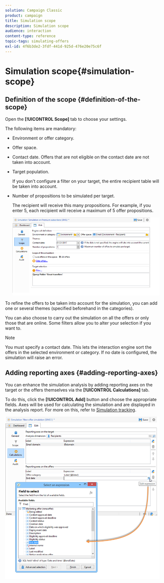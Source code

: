 ```yaml
---
solution: Campaign Classic
product: campaign
title: Simulation scope
description: Simulation scope
audience: interaction
content-type: reference
topic-tags: simulating-offers
exl-id: 4f6b3de2-3fdf-441d-925d-476e20e75c6f
---
```

# Simulation scope{#simulation-scope}

## Definition of the scope {#definition-of-the-scope}

Open the **[!UICONTROL Scope]** tab to choose your settings.

The following items are mandatory:

* Environment or offer category.
* Offer space.
* Contact date. Offers that are not eligible on the contact date are not taken into account.
* Target population.

  If you don't configure a filter on your target, the entire recipient table will be taken into account.

* Number of propositions to be simulated per target.

  The recipient will receive this many propositions. For example, if you enter 5, each recipient will receive a maximum of 5 offer propositions. 

  ![](assets/offer_simulation_009.png)

To refine the offers to be taken into account for the simulation, you can add one or several themes (specified beforehand in the categories).

You can also choose to carry out the simulation on all the offers or only those that are online. Some filters allow you to alter your selection if you want to.

>[!NOTE]
>
>You must specify a contact date. This lets the interaction engine sort the offers in the selected environment or category. If no date is configured, the simulation will raise an error.

## Adding reporting axes {#adding-reporting-axes}

You can enhance the simulation analysis by adding reporting axes on the target or the offers themselves via the **[!UICONTROL Calculations]** tab.

To do this, click the **[!UICONTROL Add]** button and choose the appropriate fields. Axes will be used for calculating the simulation and are displayed in the analysis report. For more on this, refer to [Simulation tracking](../../interaction/using/simulation-tracking.md).

![](assets/offer_simulation_011.png)
